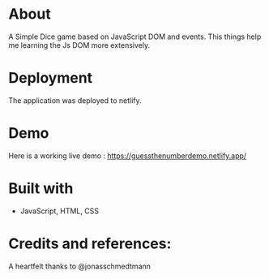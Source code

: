 # About

A Simple Dice game based on JavaScript DOM and events. This things help me learning the Js DOM more extensively.

# Deployment

The application was deployed to netlify.

# Demo

Here is a working live demo : https://guessthenumberdemo.netlify.app/

# Built with

- JavaScript, HTML, CSS

# Credits and references:

A heartfelt thanks to @jonasschmedtmann
